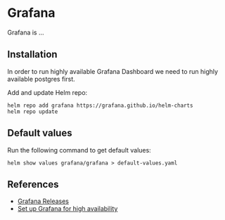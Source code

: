 # Grafana

Grafana is ...

## Installation

In order to run highly available Grafana Dashboard we need to run highly
available postgres first.

Add and update Helm repo:

```shell
helm repo add grafana https://grafana.github.io/helm-charts
helm repo update
```

## Default values

Run the following command to get default values:

```shell
helm show values grafana/grafana > default-values.yaml
```

## References

-   [Grafana Releases](https://github.com/grafana/grafana/releases)
-   [Set up Grafana for high availability](https://grafana.com/docs/grafana/latest/setup-grafana/set-up-for-high-availability/)
